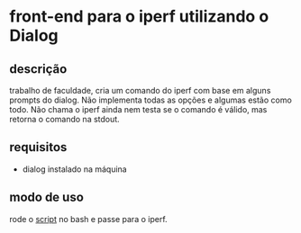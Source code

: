 # front-end para o iperf utilizando o Dialog

## descrição

trabalho de faculdade, cria um comando do iperf com base em alguns prompts do dialog. Não implementa todas as opções e algumas estão como todo. Não chama o iperf ainda nem testa se o comando é válido, mas retorna o comando na stdout.

## requisitos

- dialog instalado na máquina

## modo de uso 

rode o [script](/iperf_dialog.sh) no bash e passe para o iperf.
